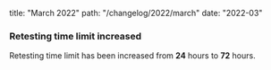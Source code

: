 title: "March 2022"
path: "/changelog/2022/march"
date: "2022-03"

### Retesting time limit increased
Retesting time limit has been increased from **24** hours to **72** hours.
